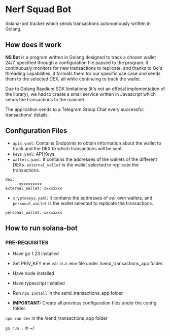 # Nerf Squad Bot
Solana-bot tracker which sends transactions autonomously written in Golang.


## How does it work

**NS Bot** is a program written in Golang designed to track a chosen wallet 24/7, specified through a configuration file passed to the program. It continuously monitors for new transactions to replicate, and thanks to Go's threading capabilities, it formats them for our specific use case and sends them to the selected DEX, all while continuing to track the wallet.

Due to Golang Raydium SDK limitations (it's not an official implementation of the library), we had to create a small service written in Javascript which sends the transactions to the mainnet.

The application sends to a Telegram Group Chat every successful transactions' details.
## Configuration Files

- <code>apis.yaml</code>: Contains Endpoints to obtain information about the wallet to track and the DEX to which transactions will be sent.
- <code>keys.yaml</code>: API Keys.
- <code>wallets.yaml</code>: It contains the addresses of the wallets of the different DEXs. <code>external_wallet</code> is the wallet selected to replicate the transactions.


```
dex:
    - xxxxxxxxxx
external_wallet: xxxxxxxx
```

- <code>cryptokeys.yaml</code>: It contains the addresses of our own wallets, and <code>personal_wallet</code> is the wallet selected to replicate the transactions.

```
personal_wallet: xxxxxxxx
```

## How to run solana-bot

### PRE-REQUISITES

- Have go 1.23 installed
- Set PRIV_KEY env var in a .env file under /send_transactions_app folder.
- Have node installed
- Have typescript installed
- Run <code>npm install</code> in the send_transactions_app folder

- **IMPORTANT:** Create all previous configuration files under the config folder.


<code>npm run dev</code> in the /send_transactions_app folder

<code>go run .</code> in ~/